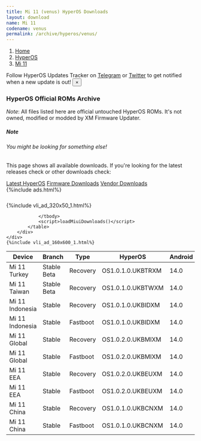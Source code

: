 ```yaml
---
title: Mi 11 (venus) HyperOS Downloads
layout: download
name: Mi 11
codename: venus
permalink: /archive/hyperos/venus/
---
```

<nav aria-label="breadcrumb">
    <ol class="breadcrumb">
        <li class="breadcrumb-item"><a href="/">Home</a></li>
        <li class="breadcrumb-item"><a href="/hyperos/">HyperOS</a></li>
        <li class="breadcrumb-item active" aria-current="page"><a href="/hyperos/venus/">Mi 11</a></li>
    </ol>
</nav>
<div class="alert alert-primary alert-dismissible fade show" role="alert">
    Follow HyperOS Updates Tracker on <a href="https://t.me/MIUIUpdatesTracker" class="alert-link">Telegram</a>
     or <a href="https://twitter.com/MiFwUpdater" class="alert-link">Twitter</a> to get notified when a new update is out!
    <button type="button" class="close" data-dismiss="alert" aria-label="Close">
        <span aria-hidden="true">&times;</span>
    </button>
</div>

### HyperOS Official ROMs Archive
*Note*: All files listed here are official untouched HyperOS ROMs. It's not owned, modified or modded by XM Firmware Updater.
<div class="card">
  <div class="card-body">
    <h5 class="card-title">Note</h5>
    <h6 class="card-subtitle mb-2 text-muted">You might be looking for something else!</h6>
    <p class="card-text">This page shows all available downloads.
     If you're looking for the latest releases check or other downloads check:</p>
    <a href="/hyperos/venus/" class="card-link">Latest HyperOS</a>
    <a href="/firmware/venus/" class="card-link">Firmware Downloads</a>
    <a href="/vendor/venus/" class="card-link">Vendor Downloads</a>
  </div>
</div>
{%include ads.html%}
<div class="row justify-content-center">
    <div class="col-10">
        <div class="table-responsive-md" style="margin-top: 25px;">
            {%include vli_ad_320x50_1.html%}
            <table id="miui" class="display dt-responsive nowrap compact table table-striped table-hover table-sm">
                <thead class="thead-dark">
                    <tr>
                        <th data-ref="device">Device</th>
                        <th data-ref="branch">Branch</th>
                        <th data-ref="type">Type</th>
                        <th data-ref="miui">HyperOS</th>
                        <th data-ref="android">Android</th>
                        <th data-ref="size">Size</th>
                        <th data-ref="size">Date</th>
                        <th data-ref="link">Link</th>
                    </tr>
                </thead>
                <tbody>
                <tr><td>Mi 11 Turkey</td><td>Stable Beta</td><td>Recovery</td><td>OS1.0.1.0.UKBTRXM</td><td>14.0</td><td>5.0 GB</td><td>2024-06-07</td><td><a href="/hyperos/venus/stable beta/OS1.0.1.0.UKBTRXM/">Download</a></td></tr>
<tr><td>Mi 11 Taiwan</td><td>Stable Beta</td><td>Recovery</td><td>OS1.0.1.0.UKBTWXM</td><td>14.0</td><td>4.8 GB</td><td>2024-06-07</td><td><a href="/hyperos/venus/stable beta/OS1.0.1.0.UKBTWXM/">Download</a></td></tr>
<tr><td>Mi 11 Indonesia</td><td>Stable</td><td>Recovery</td><td>OS1.0.1.0.UKBIDXM</td><td>14.0</td><td>5.0 GB</td><td>2024-05-09</td><td><a href="/hyperos/venus/stable/OS1.0.1.0.UKBIDXM/">Download</a></td></tr>
<tr><td>Mi 11 Indonesia</td><td>Stable</td><td>Fastboot</td><td>OS1.0.1.0.UKBIDXM</td><td>14.0</td><td>6.2 GB</td><td>2024-04-24</td><td><a href="/hyperos/venus/stable/OS1.0.1.0.UKBIDXM/">Download</a></td></tr>
<tr><td>Mi 11 Global</td><td>Stable</td><td>Recovery</td><td>OS1.0.2.0.UKBMIXM</td><td>14.0</td><td>5.0 GB</td><td>2024-04-25</td><td><a href="/hyperos/venus/stable/OS1.0.2.0.UKBMIXM/">Download</a></td></tr>
<tr><td>Mi 11 Global</td><td>Stable</td><td>Fastboot</td><td>OS1.0.2.0.UKBMIXM</td><td>14.0</td><td>6.4 GB</td><td>2024-04-17</td><td><a href="/hyperos/venus/stable/OS1.0.2.0.UKBMIXM/">Download</a></td></tr>
<tr><td>Mi 11 EEA</td><td>Stable</td><td>Recovery</td><td>OS1.0.2.0.UKBEUXM</td><td>14.0</td><td>5.0 GB</td><td>2024-04-18</td><td><a href="/hyperos/venus/stable/OS1.0.2.0.UKBEUXM/">Download</a></td></tr>
<tr><td>Mi 11 EEA</td><td>Stable</td><td>Fastboot</td><td>OS1.0.2.0.UKBEUXM</td><td>14.0</td><td>6.5 GB</td><td>2024-04-08</td><td><a href="/hyperos/venus/stable/OS1.0.2.0.UKBEUXM/">Download</a></td></tr>
<tr><td>Mi 11 China</td><td>Stable</td><td>Recovery</td><td>OS1.0.1.0.UKBCNXM</td><td>14.0</td><td>5.6 GB</td><td>2024-04-15</td><td><a href="/hyperos/venus/stable/OS1.0.1.0.UKBCNXM/">Download</a></td></tr>
<tr><td>Mi 11 China</td><td>Stable</td><td>Fastboot</td><td>OS1.0.1.0.UKBCNXM</td><td>14.0</td><td>6.7 GB</td><td>2024-03-26</td><td><a href="/hyperos/venus/stable/OS1.0.1.0.UKBCNXM/">Download</a></td></tr>

                </tbody>
                <script>loadMiuiDownloads()</script>
            </table>
        </div>
    </div>
    {%include vli_ad_160x600_1.html%}
</div>
